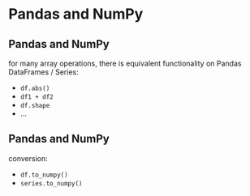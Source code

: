 # Pandas and NumPy

## Pandas and NumPy

for many array operations, there is equivalent functionality on Pandas DataFrames / Series:

- `df.abs()`
- `df1 + df2`
- `df.shape`
- ...

## Pandas and NumPy

conversion:

- `df.to_numpy()`
- `series.to_numpy()`
